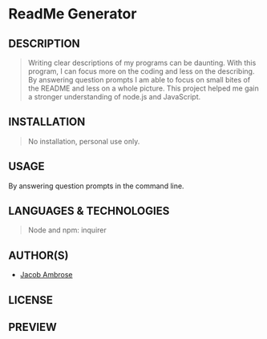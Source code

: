 
  # ReadMe Generator

  ## DESCRIPTION
   >  Writing clear descriptions of my programs can be daunting. 
   >  With this program, I can focus more on the coding and less on the describing. 
   >  By answering question prompts I am able to focus on small bites of the README and less on a whole picture. 
   >  This project helped me gain a stronger understanding of node.js and JavaScript.  

  ## INSTALLATION

   > No installation, personal use only.

  ## USAGE
  By answering question prompts in the command line.

  ## LANGUAGES & TECHNOLOGIES
   > Node and npm: inquirer

  ## AUTHOR(S)
  >
  - [Jacob Ambrose](https://www.github.com/jambrose0)
>

  ## LICENSE
  >

  ## PREVIEW
  > 
